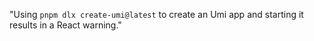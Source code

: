 "Using `pnpm dlx create-umi@latest` to create an Umi app and starting it results in a React warning."
